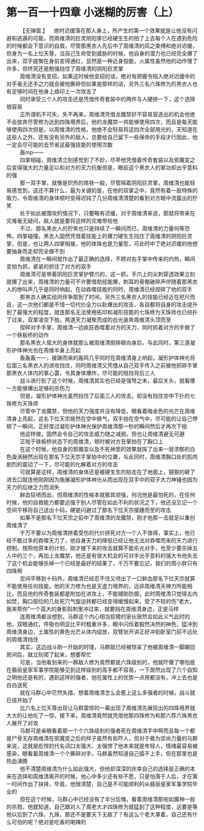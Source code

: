 <h1>第一百一十四章 小迷糊的厉害（上）</h1>
<div id="content">&nbsp&nbsp&nbsp&nbsp&nbsp&nbsp&nbsp&nbsp
 【无弹窗.】    绝时迟缓落在那人身上，所产生的第一个效果就是让他没有闪避和逃遁的可能，而周维清的巨灵阴阳掌已经硬生生的拍了上去每个人在遇到危险的时候都会下意识的自救，尽管那黑衣人先后中了周维清的风之束缚和绝对迟缓，但身为一名上位天尊，当自己生命受到威胁的时候，他自身的潜力也已经完全爆了出来，双手提聚在身前变得通红，显然是一种近身投能，火属性虽然他的动作慢了许多，但终究还是勉强挡住了周维清的阴阳巨灵掌
 <br/>&nbsp&nbsp&nbsp&nbsp&nbsp&nbsp&nbsp&nbsp
 周维清没有变招，如果这时候他变招的话，绝对有把握令陷入绝对迟缓中的对手毫无还手之力就会被他撕碎但如果是那样的话，另外三名六珠修为的黑衣人也有足够时间在他身上烙印上一次攻击了
 <br/>&nbsp&nbsp&nbsp&nbsp&nbsp&nbsp&nbsp&nbsp
 同时承受三个人的攻击还是凭借传奇套装中的两件与人硬拼一下，这个选择很容易
 <br/>&nbsp&nbsp&nbsp&nbsp&nbsp&nbsp&nbsp&nbsp
 正所谓机不可失、失不再来，周维清凭借龙魔禁好不容易营造出的机会他绝不会放弃尽管修为达到四珠境界后，他的龙魔禁一共能够使用四次，而且是每天能够使用四次但是，以周维清的性格，他绝不会轻易将这四次全部用光的，天知道在这些人之外，还有没有另外的敌人，总要给自己留下一些保命的手段才行因此，他一定会尽可能的去节省这最强技能的使用次数
 <br/>&nbsp&nbsp&nbsp&nbsp&nbsp&nbsp&nbsp&nbsp
 轰mp——
 <br/>&nbsp&nbsp&nbsp&nbsp&nbsp&nbsp&nbsp&nbsp
 四掌相碰，周维清立刻感觉到了不妙，尽苹他凭借着传奇套装以及邪魔变之后变得强大的力量足以和对方的天力抗衡但是，眼前这个黑衣人的掌功却出乎意料的强
 <br/>&nbsp&nbsp&nbsp&nbsp&nbsp&nbsp&nbsp&nbsp
 那一双手掌，就像是炽热的烙铁一般，尽管隔着阴阳巨灵掌，周维清也能轻易感觉到，这还不算什么，最为关键的是，在他的双掌之中，竟然有着一股特殊的吸力，令周维清的身体顿时变得迟钝了几分周维清清楚的看到对方眼中流露出的狞笑
 <br/>&nbsp&nbsp&nbsp&nbsp&nbsp&nbsp&nbsp&nbsp
 处于如此被围攻的情况下，只要略有迟缓，对于周维清来说，那就将带来在灾难毫无疑问，敌人就是要将这样的灾难带给他
 <br/>&nbsp&nbsp&nbsp&nbsp&nbsp&nbsp&nbsp&nbsp
 不过，那名黑衣人的狞笑也只是持续了一瞬间而已，周维清的力量何等恐怖，四掌碰撞，黑衣人固然凭借着技能上的爆力硬生生挡住了周维清的阴阳巨灵掌，但是，也让两人四掌相接，他的体珠也是力量型，可此时中了绝对迟缓的他想要抽身而走却完全做不到
 <br/>&nbsp&nbsp&nbsp&nbsp&nbsp&nbsp&nbsp&nbsp
 周维清在一瞬间就作出了最正确的选择，不顾对右手掌中传来的灼热，瞬间变拍为抓，紧紧的抓住了对方的双手
 <br/>&nbsp&nbsp&nbsp&nbsp&nbsp&nbsp&nbsp&nbsp
 周维清可是带着阴阳巨灵掌护臂爪的，这一抓，手爪上的尖刺穿透效果立刻就爆了出来，周维清的力量可不许要借助技能爆，刺耳的骨骼破碎声伴随着那黑衣人的惨叫声几乎是同时响起，在动吞噬技能的同时，周维清已经捏碎了他的双手
 <br/>&nbsp&nbsp&nbsp&nbsp&nbsp&nbsp&nbsp&nbsp
 那黑衣人确实给同伴争取到了时间，另外三名黑衣人的技能已经近在咫尺而且，这一次他们都是不惜一切代价全力以赴爆出的攻击，各自都将自身的攻击提升到了最强大的程度，就连那名无法使用拓印和凝形技能的七珠修为天珠师也已经扑了过来，双掌凌空下拍，两道天力凝聚而成的白光直奔周维清头顶而至
 <br/>&nbsp&nbsp&nbsp&nbsp&nbsp&nbsp&nbsp&nbsp
 捏碎对手手掌，周维清一边疯狂吞噬着对方的天力，同时抓着对方的手做了一个铁板桥的动作
 <br/>&nbsp&nbsp&nbsp&nbsp&nbsp&nbsp&nbsp&nbsp
 那名黑衣人偌大的身体就那么被周维清倒摔砸向身后，与此同时，第三道凝形护体神光也在周维半身上亮起
 <br/>&nbsp&nbsp&nbsp&nbsp&nbsp&nbsp&nbsp&nbsp
 轰轰轰一一，接踌而来的轰鸣几乎同时在周维清身上响起，凝形护体神光将后面三名黑衣人的进攻挡住，同时周维清又凭借从自己双手传入之前被他抓碎手掌那黑衣人体内的掌心雷，令其身体爆炸，尽可能的阻挡背后三人
 <br/>&nbsp&nbsp&nbsp&nbsp&nbsp&nbsp&nbsp&nbsp
 战斗进行到了这个时候，周维清其实也已经是强弩之末，最后关头，就看哪一方能够爆出足够的杀伤力
 <br/>&nbsp&nbsp&nbsp&nbsp&nbsp&nbsp&nbsp&nbsp
 但是，凝形护体神光虽然挡住了后面三人的攻击，却没有挡住空中下扑的七珠修为天珠师
 <br/>&nbsp&nbsp&nbsp&nbsp&nbsp&nbsp&nbsp&nbsp
 尽管中了龙魔禁，但他的天力强度并没有降低，眼看着暗金色的光芒在周维清身上亮起，这名下位天宗居然在空中换气，双手拍在空气中，尽可能的让自己停顿了一瞬间，正好度过凝形护体神光保护周维清那一秒的瞬间然后才再次下拍
 <br/>&nbsp&nbsp&nbsp&nbsp&nbsp&nbsp&nbsp&nbsp
 他这样做，固然会令自己的攻击威力随之减弱，但也让周维清避无可避
 <br/>&nbsp&nbsp&nbsp&nbsp&nbsp&nbsp&nbsp&nbsp
 正咙于铁板桥状态下的周维清，顿时被对方丑掌拍在了胸口上
 <br/>&nbsp&nbsp&nbsp&nbsp&nbsp&nbsp&nbsp&nbsp
 在这个时候，他自身的邪魔变以及不死神罡的效果就挥了出来一层浓郁的白色漩涡赫然出现在那名下位天宗手掌拍中的位置，与此同时，周维清胸口处的肌肉剧烈的震动了一下，尽可能的化解着对方的攻击
 <br/>&nbsp&nbsp&nbsp&nbsp&nbsp&nbsp&nbsp&nbsp
 可就算是这样，周维清的身体还是被硬生生的拍击在了地面上，狠狠的砸了进去口就连他刚刚因为施展凝形护体神光从而出现在双手中的双子大力神锤也因为天力的后继乏力而消失
 <br/>&nbsp&nbsp&nbsp&nbsp&nbsp&nbsp&nbsp&nbsp
 鲜血狂喷而出，但周维清的性格本就极其顽强，何况他是最怕死的，在任何时候，他的自救能力都要远强于别人尽管在如此不利的状况之下，他还没忘记一个空间平移将自己送出十码，硬是闪避过了那名下位天宗接踵而至的攻击
 <br/>&nbsp&nbsp&nbsp&nbsp&nbsp&nbsp&nbsp&nbsp
 如果不是那名下位天宗之前中了周维清的龙魔禁，刚才他那一击就足以重创周维清了
 <br/>&nbsp&nbsp&nbsp&nbsp&nbsp&nbsp&nbsp&nbsp
 千万不要以为周维清拼着受伤的代价拼死对方一个人不值得，事实上，他已经不敢过多的吞噬天力了，他自身天力的降低已经让他无法对吞噬而来的天力进行控制，按照他原本的计划，刚才接下来的攻击就算不能杀光对手，也至少要杀掉五人中的三个，再加上龙魔禁，他还是有很大机会的可对手出乎意料的强大令他失去了这个机会能够杀掉一个已经是最好的结果了，千万不要忘记，我们的周小胖只有四珠啊
 <br/>&nbsp&nbsp&nbsp&nbsp&nbsp&nbsp&nbsp&nbsp
 空间平移到十码外，周维清已经忍不住又喷出了一口鲜血那名下位天宗就算不能使用任何技能，他的天力修为也是天虚力境界的，远非周维清天神力所能相比，而且他的传奇套装都是附加在进攻上，不能辅助防御，此时周维清只觉得五内如焚，胸口部位的几处死穴气旋运转都已经变得缓慢起来，受了不轻的伤”老大，我来帮你”一个高大的身影斜刺里冲过来，就要挡在周维清身边，正是马样
 <br/>&nbsp&nbsp&nbsp&nbsp&nbsp&nbsp&nbsp&nbsp
 连周维清都没想到，马群这个内心相当狡猾的家伙居然会如此义气此时的他，双眼通红，呼吸也明显比平时粗重许多，眼中闪烁着毅然决然的神色，猛冲到周维清身边，土属性的黄色光芒从体内绽放，双臂张开讲正好冲到卧室门前不远处的周维清挡住
 <br/>&nbsp&nbsp&nbsp&nbsp&nbsp&nbsp&nbsp&nbsp
 其实，这边战斗刚一开始的时镂，马群就已经被惊呆了他被周维清一脚踢回房间后，就立刻爬了起来，想要帮忙
 <br/>&nbsp&nbsp&nbsp&nbsp&nbsp&nbsp&nbsp&nbsp
 可是，当他看到来的一群敌人修为竟然都是六珠级别的，他就吓傻了哪怕是在翡丽皇家军事学院能够见到这样级别的高手都不容易，一下居然出现了六个自知之明他还是有的，遇到这样的强者，他在属性上的优势一点用都没有，冲上去也是白白送死
 <br/>&nbsp&nbsp&nbsp&nbsp&nbsp&nbsp&nbsp&nbsp
 就在马群心中茫然失措，想着周维清怎么会惹上这么多强者的时候，战斗就已径开始了
 <br/>&nbsp&nbsp&nbsp&nbsp&nbsp&nbsp&nbsp&nbsp
 比六名上位天尊出现让马群震惊的一幕出现了周维清先展现出的四珠境界就大大的让他吃了一惊，接下来，周维清竟然就凭借他那四珠修为和那六荐六珠黑衣人展开了对攻
 <br/>&nbsp&nbsp&nbsp&nbsp&nbsp&nbsp&nbsp&nbsp
 马群可是亲眼看着那一个个六珠级别的强者死在周维清手中啊而且每一个都是尸骨无存周维清在邪魔变之后的样子虽然有些吓人，但对于极为崇尚力量的马群来说，这就是彪悍的代名词口太强大、太强悍了他本来就是年轻人，情绪最容易被感染，眼看着周维清一个个撕碎对手，马群虽然知道自己插不上手，但在那里也是热血沸腾
 <br/>&nbsp&nbsp&nbsp&nbsp&nbsp&nbsp&nbsp&nbsp
 他不清楚周维清为什么如此强大，但他却深深的庆幸自己的选择是正确的本来在选择和周维清离开的时候，他心中多少还有些不愿，只是怕落于人后，才在第一时间作出了抉择，毕竟，他很清楚，自己是不可能顺利的从翡丽皇家军事学院毕业的
 <br/>&nbsp&nbsp&nbsp&nbsp&nbsp&nbsp&nbsp&nbsp
 但在这个时候，马群心中已经没有了半分后悔，看着周维清那宛如魔神一般的杀戮，他就知道，自己跟对人了周老大才四珠修为就猛到了这种程度，这要是等他以后到了六珠、九珠，那还不是要天下无敌了？有这么个老大罩着，自己还有什么可怕的呢？绝对是吃香的喝辣的
 <br/>&nbsp&nbsp&nbsp&nbsp&nbsp&nbsp&nbsp&nbsp
 <br/>&nbsp&nbsp&nbsp&nbsp&nbsp&nbsp&nbsp&nbsp
</div>
